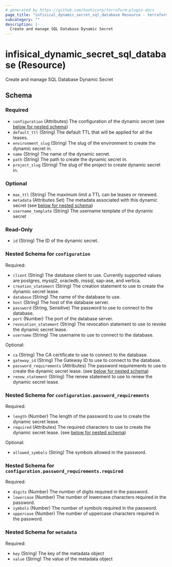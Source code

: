 ```yaml
---
# generated by https://github.com/hashicorp/terraform-plugin-docs
page_title: "infisical_dynamic_secret_sql_database Resource - terraform-provider-infisical"
subcategory: ""
description: |-
  Create and manage SQL Database Dynamic Secret
---
```


# infisical_dynamic_secret_sql_database (Resource)

Create and manage SQL Database Dynamic Secret



<!-- schema generated by tfplugindocs -->
## Schema

### Required

- `configuration` (Attributes) The configuration of the dynamic secret (see [below for nested schema](#nestedatt--configuration))
- `default_ttl` (String) The default TTL that will be applied for all the leases.
- `environment_slug` (String) The slug of the environment to create the dynamic secret in.
- `name` (String) The name of the dynamic secret.
- `path` (String) The path to create the dynamic secret in.
- `project_slug` (String) The slug of the project to create dynamic secret in.

### Optional

- `max_ttl` (String) The maximum limit a TTL can be leases or renewed.
- `metadata` (Attributes Set) The metadata associated with this dynamic secret (see [below for nested schema](#nestedatt--metadata))
- `username_template` (String) The username template of the dynamic secret

### Read-Only

- `id` (String) The ID of the dynamic secret.

<a id="nestedatt--configuration"></a>
### Nested Schema for `configuration`

Required:

- `client` (String) The database client to use. Currently supported values are postgres, mysql2, oracledb, mssql, sap-ase, and vertica.
- `creation_statement` (String) The creation statement to use to create the dynamic secret lease.
- `database` (String) The name of the database to use.
- `host` (String) The host of the database server.
- `password` (String, Sensitive) The password to use to connect to the database.
- `port` (Number) The port of the database server.
- `revocation_statement` (String) The revocation statement to use to revoke the dynamic secret lease.
- `username` (String) The username to use to connect to the database.

Optional:

- `ca` (String) The CA certificate to use to connect to the database.
- `gateway_id` (String) The Gateway ID to use to connect to the database.
- `password_requirements` (Attributes) The password requirements to use to create the dynamic secret lease. (see [below for nested schema](#nestedatt--configuration--password_requirements))
- `renew_statement` (String) The renew statement to use to renew the dynamic secret lease.

<a id="nestedatt--configuration--password_requirements"></a>
### Nested Schema for `configuration.password_requirements`

Required:

- `length` (Number) The length of the password to use to create the dynamic secret lease.
- `required` (Attributes) The required characters to use to create the dynamic secret lease. (see [below for nested schema](#nestedatt--configuration--password_requirements--required))

Optional:

- `allowed_symbols` (String) The symbols allowed in the password.

<a id="nestedatt--configuration--password_requirements--required"></a>
### Nested Schema for `configuration.password_requirements.required`

Required:

- `digits` (Number) The number of digits required in the password.
- `lowercase` (Number) The number of lowercase characters required in the password.
- `symbols` (Number) The number of symbols required in the password.
- `uppercase` (Number) The number of uppercase characters required in the password.




<a id="nestedatt--metadata"></a>
### Nested Schema for `metadata`

Required:

- `key` (String) The key of the metadata object
- `value` (String) The value of the metadata object
